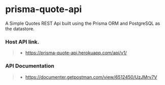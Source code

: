 # prisma-quote-api
A Simple Quotes REST Api built using the Prisma ORM and PostgreSQL as the datastore.

### Host API link.
> - https://prisma-quote-api.herokuapp.com/api/v1/

### API Documentation
> - https://documenter.getpostman.com/view/6512450/UzJMrv7V